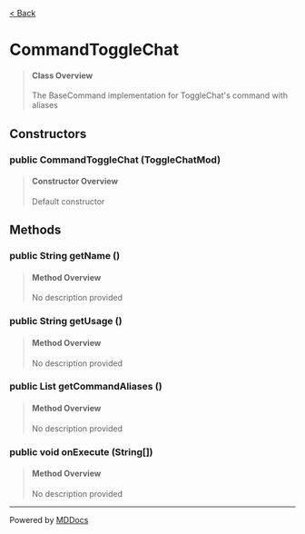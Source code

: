 [< Back](README.md)
# CommandToggleChat #
>#### Class Overview ####
>The BaseCommand implementation for ToggleChat's command with aliases
## Constructors ##
### public CommandToggleChat (ToggleChatMod) ###
>#### Constructor Overview ####
>Default constructor
>
## Methods ##
### public String getName () ###
>#### Method Overview ####
>No description provided
>
### public String getUsage () ###
>#### Method Overview ####
>No description provided
>
### public List getCommandAliases () ###
>#### Method Overview ####
>No description provided
>
### public void onExecute (String[]) ###
>#### Method Overview ####
>No description provided
>

---
Powered by [MDDocs](https://github.com/VRCube/MDDocs)